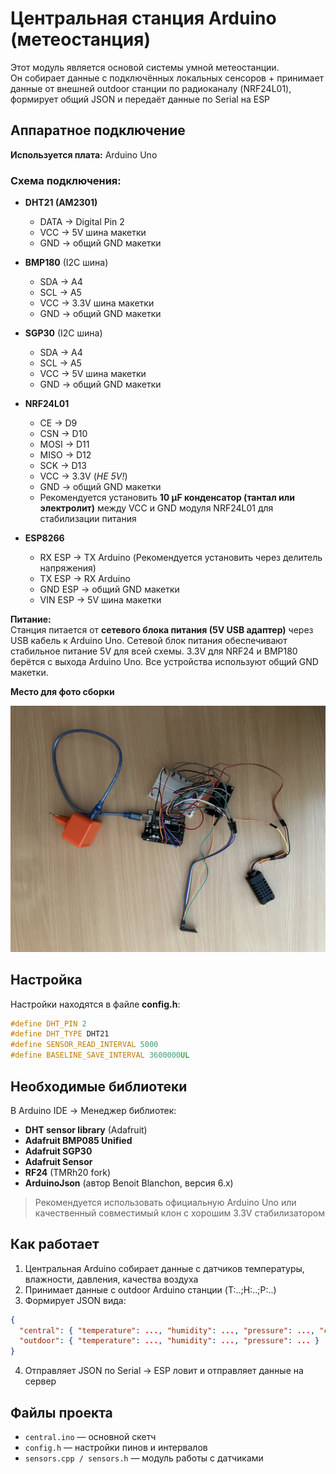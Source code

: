 # Центральная станция Arduino (метеостанция)

Этот модуль является основой системы умной метеостанции.  
Он собирает данные с подключённых локальных сенсоров + принимает данные от внешней outdoor станции по радиоканалу (NRF24L01), формирует общий JSON и передаёт данные по Serial на ESP

## Аппаратное подключение

**Используется плата:** Arduino Uno

### Схема подключения:

- **DHT21 (AM2301)**  
    - DATA → Digital Pin 2  
    - VCC → 5V шина макетки  
    - GND → общий GND макетки  

- **BMP180** (I2C шина)  
    - SDA → A4  
    - SCL → A5  
    - VCC → 3.3V шина макетки  
    - GND → общий GND макетки  

- **SGP30** (I2C шина)  
    - SDA → A4  
    - SCL → A5  
    - VCC → 5V шина макетки  
    - GND → общий GND макетки  

- **NRF24L01**  
    - CE → D9  
    - CSN → D10  
    - MOSI → D11  
    - MISO → D12  
    - SCK → D13  
    - VCC → 3.3V (*НЕ 5V!*)  
    - GND → общий GND макетки  
    - Рекомендуется установить **10 μF конденсатор  (тантал или электролит)** между VCC и GND модуля NRF24L01 для стабилизации питания

- **ESP8266**
    - RX ESP → TX Arduino (Рекомендуется установить через делитель напряжения)  
    - TX ESP → RX Arduino  
    - GND ESP → общий GND макетки  
    - VIN ESP → 5V шина макетки  

**Питание:**  
Станция питается от **сетевого блока питания (5V USB адаптер)** через USB кабель к Arduino Uno.
Сетевой блок питания обеспечивают стабильное питание 5V для всей схемы. 3.3V для NRF24 и BMP180 берётся с выхода Arduino Uno. Все устройства используют общий GND макетки.

**Место для фото сборки**  

![Фото сборки станции](central.jpg)

## Настройка

Настройки находятся в файле **config.h**:

```cpp
#define DHT_PIN 2
#define DHT_TYPE DHT21
#define SENSOR_READ_INTERVAL 5000
#define BASELINE_SAVE_INTERVAL 3600000UL
```

## Необходимые библиотеки

В Arduino IDE → Менеджер библиотек:

- **DHT sensor library** (Adafruit)
- **Adafruit BMP085 Unified**
- **Adafruit SGP30**
- **Adafruit Sensor**
- **RF24** (TMRh20 fork)
- **ArduinoJson** (автор Benoit Blanchon, версия 6.x)

> Рекомендуется использовать официальную Arduino Uno или качественный совместимый клон с хорошим 3.3V стабилизатором

## Как работает

1. Центральная Arduino собирает данные с датчиков температуры, влажности, давления, качества воздуха
2. Принимает данные с outdoor Arduino станции (T:..;H:..;P:..)
3. Формирует JSON вида:
```json
{
  "central": { "temperature": ..., "humidity": ..., "pressure": ..., "co2": ..., "tvoc": ... },
  "outdoor": { "temperature": ..., "humidity": ..., "pressure": ... }
}
```
4. Отправляет JSON по Serial → ESP ловит и отправляет данные на сервер

## Файлы проекта

- `central.ino` — основной скетч
- `config.h` — настройки пинов и интервалов
- `sensors.cpp / sensors.h` — модуль работы с датчиками